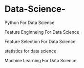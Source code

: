 # Data-Science-
Python For Data Science 

Feature Enginneing For Data Science 

Feature Selection For Data Science 

statistics for data science

Machine Learning For Data Science 

